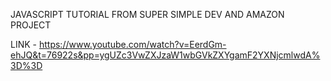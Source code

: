 JAVASCRIPT TUTORIAL FROM SUPER SIMPLE DEV 
AND AMAZON PROJECT

LINK - https://www.youtube.com/watch?v=EerdGm-ehJQ&t=76922s&pp=ygUZc3VwZXJzaW1wbGVkZXYgamF2YXNjcmlwdA%3D%3D
